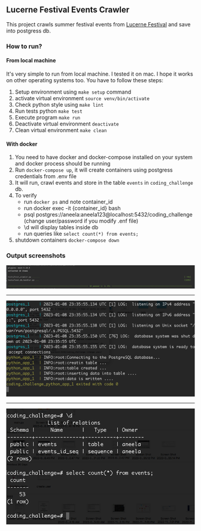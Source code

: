 ## Lucerne Festival Events Crawler

This project crawls summer festival events from [Lucerne Festival](!https://www.lucernefestival.ch/en/program/summer-festival-23) and save into postgress db.

### How to run?

#### From local machine
It's very simple to run from local machine. I tested it on mac. I hope it works on other operating systems too. 
You have to follow these steps:
1. Setup environment using `make setup` command
2. activate virtual environment `source venv/bin/activate`
3. Check python style using `make lint`
4. Run tests python `make test`
5. Execute program `make run`
6. Deactivate virtual environment `deactivate`
7. Clean virtual environment `make clean`

#### With docker
1. You need to have docker and docker-compose installed on your system and docker process should be running
2. Run `docker-compose up`, it will create containers using postgress credentials from .env file
3. It will run, crawl events and store in the table `events` in `coding_challenge` db.
4. To verify 
    - run `docker ps` and note container_id
    - run docker exec -it {container_id} bash
    - psql postgres://aneela:aneela123@localhost:5432/coding_challenge (change user/password if you modify .enf file)
    - \d will display tables inside db
    - run queries like `select count(*) from events;`
5. shutdown containers `docker-compose down`

### Output screenshots
![Alt text](./images/test-cases.png?raw=true "Test Cases")

------------------------
![Alt text](./images/docker-screenshot.png?raw=true "docker")

------------------------
![Alt text](./images/table-screenshot-inside-docker.png?raw=true "Table in Docker")

